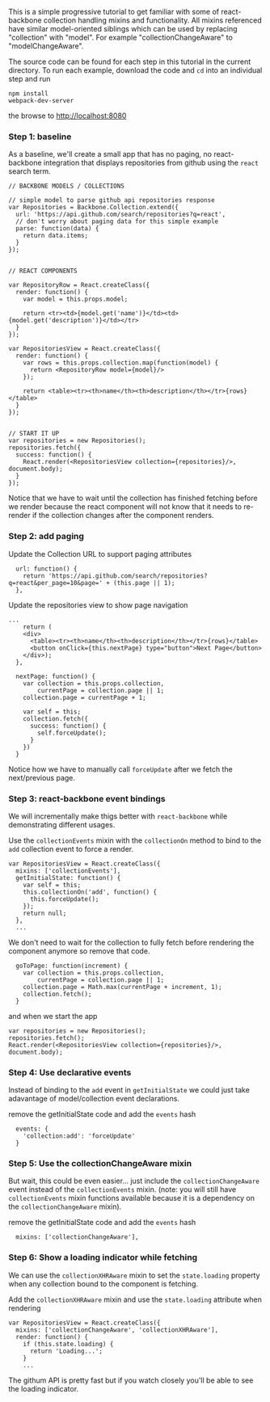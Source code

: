This is a simple progressive tutorial to get familiar with some of react-backbone collection handling mixins and functionality.  All mixins referenced have similar model-oriented siblings which can be used by replacing "collection" with "model".  For example "collectionChangeAware" to "modelChangeAware".

The source code can be found for each step in this tutorial in the current directory.  To run each example, download the code and ```cd``` into an individual step and run
```
npm install
webpack-dev-server
```
the browse to [http://localhost:8080](http://localhost:8080)


### Step 1: baseline
As a baseline, we'll create a small app that has no paging, no react-backbone integration that displays repositories from github using the ```react``` search term.

```
// BACKBONE MODELS / COLLECTIONS

// simple model to parse github api repositories response
var Repositories = Backbone.Collection.extend({
  url: 'https://api.github.com/search/repositories?q=react',
  // don't worry about paging data for this simple example
  parse: function(data) {
    return data.items;
  }
});


// REACT COMPONENTS

var RepositoryRow = React.createClass({
  render: function() {
    var model = this.props.model;

    return <tr><td>{model.get('name')}</td><td>{model.get('description')}</td></tr>
  }
});

var RepositoriesView = React.createClass({
  render: function() {
    var rows = this.props.collection.map(function(model) {
      return <RepositoryRow model={model}/>
    });

    return <table><tr><th>name</th><th>description</th></tr>{rows}</table>
  }
});


// START IT UP
var repositories = new Repositories();
repositories.fetch({
  success: function() {
    React.render(<RepositoriesView collection={repositories}/>, document.body);
  }
});
```

Notice that we have to wait until the collection has finished fetching before we render because the react component will not know that it needs to re-render if the collection changes after the component renders.


### Step 2: add paging

Update the Collection URL to support paging attributes
```
  url: function() {
    return 'https://api.github.com/search/repositories?q=react&per_page=10&page=' + (this.page || 1);
  },
```

Update the repositories view to show page navigation
```
...
    return (
    <div>
      <table><tr><th>name</th><th>description</th></tr>{rows}</table>
      <button onClick={this.nextPage} type="button">Next Page</button>
    </div>);
  },

  nextPage: function() {
    var collection = this.props.collection,
        currentPage = collection.page || 1;
    collection.page = currentPage + 1;

    var self = this;
    collection.fetch({
      success: function() {
        self.forceUpdate();
      }
    })
  }
```

Notice how we have to manually call ```forceUpdate``` after we fetch the next/previous page.


### Step 3: react-backbone event bindings

We will incrementally make thigs better with ```react-backbone``` while demonstrating different usages.

Use the ```collectionEvents``` mixin with the ```collectionOn``` method to bind to the ```add``` collection event to force a render.

```
var RepositoriesView = React.createClass({
  mixins: ['collectionEvents'],
  getInitialState: function() {
    var self = this;
    this.collectionOn('add', function() {
      this.forceUpdate();
    });
    return null;
  },
  ...
```

We don't need to wait for the collection to fully fetch before rendering the component anymore so remove that code.

```
  goToPage: function(increment) {
    var collection = this.props.collection,
        currentPage = collection.page || 1;
    collection.page = Math.max(currentPage + increment, 1);
    collection.fetch();
  }
```
and when we start the app
```
var repositories = new Repositories();
repositories.fetch();
React.render(<RepositoriesView collection={repositories}/>, document.body);
```


### Step 4: Use declarative events

Instead of binding to the ```add``` event in ```getInitialState``` we could just take adavantage of model/collection event declarations.

remove the getInitialState code and add the ```events``` hash
```
  events: {
    'collection:add': 'forceUpdate'
  }
```


### Step 5: Use the collectionChangeAware mixin

But wait, this could be even easier... just include the ```collectionChangeAware``` event instead of the ```collectionEvents``` mixin.  (note: you will still have ```collectionEvents``` mixin functions available because it is a dependency on the ```collectionChangeAware``` mixin).

remove the getInitialState code and add the ```events``` hash
```
  mixins: ['collectionChangeAware'],
```


### Step 6: Show a loading indicator while fetching

We can use the ```collectionXHRAware``` mixin to set the ```state.loading``` property when any collection bound to the component is fetching.

Add the ```collectionXHRAware``` mixin and use the ```state.loading``` attribute when rendering
```
var RepositoriesView = React.createClass({
  mixins: ['collectionChangeAware', 'collectionXHRAware'],
  render: function() {
    if (this.state.loading) {
      return 'Loading...';
    }
    ...
```
The githum API is pretty fast but if you watch closely you'll be able to see the loading indicator.

